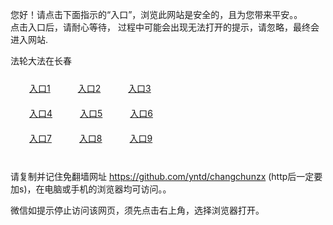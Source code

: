 您好！请点击下面指示的“入口”，浏览此网站是安全的，且为您带来平安。。 <br/>
点击入口后，请耐心等待， 过程中可能会出现无法打开的提示，请忽略，最终会进入网站. </br>

法轮大法在长春<br/>
<div style="padding:10px"><a style="margin:20px" target="_blank" href="https://d6efua0p7xlwg.cloudfront.net/2Qpsp?dfpelnj" id="ccLink1" rel="nofollow">入口1</a> <a target="_blank" style="margin:20px" href="https://d2cgeygq4y3qc2.cloudfront.net/2Qpsp?kuigcpzq" id="ccLink2" rel="nofollow">入口2</a> <a style="margin:20px" target="_blank" href="https://d3ftwu7qgcr5je.cloudfront.net/2Qpsp?mkejsv" id="ccLink3" rel="nofollow">入口3</a></div>

<div style="padding:10px" ><a style="margin:20px" target="_blank" href="https://d6efua0p7xlwg.cloudfront.net/2Qpsp?dfpelnj" id="ccLink4" rel="nofollow">入口4</a> <a style="margin:20px" href="https://d2cgeygq4y3qc2.cloudfront.net/2Qpsp?kuigcpzq" target="_blank" id="ccLink5" rel="nofollow">入口5</a> <a style="margin:20px" href="https://d3ftwu7qgcr5je.cloudfront.net/2Qpsp?mkejsv" target="_blank" id="ccLink6" rel="nofollow">入口6</a></div>

<div style="padding:10px"><a style="margin:20px" target="_blank" href="https://d6efua0p7xlwg.cloudfront.net/2Qpsp?dfpelnj" id="ccLink7" rel="nofollow">入口7</a> <a style="margin:20px" href="https://d2cgeygq4y3qc2.cloudfront.net/2Qpsp?kuigcpzq" target="_blank" id="ccLink8" rel="nofollow">入口8</a> <a style="margin:20px" target="_blank" href="https://d3ftwu7qgcr5je.cloudfront.net/2Qpsp?mkejsv" id="ccLink9" rel="nofollow">入口9</a></div>

<br/>



请复制并记住免翻墙网址 https://github.com/yntd/changchunzx (http后一定要加s)，在电脑或手机的浏览器均可访问。。<br/>

微信如提示停止访问该网页，须先点击右上角，选择浏览器打开。
